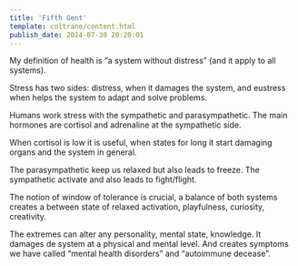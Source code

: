 ```yaml
---
title: 'Fifth Gent'
template: coltrane/content.html
publish_date: 2024-07-30 20:20:01
---
```


My definition of health is “a system without distress” (and it apply to all systems). 

Stress has two sides: distress, when it damages the system, and eustress when helps the system to adapt and solve problems.

Humans work stress with the sympathetic and parasympathetic. The main hormones are cortisol and adrenaline at the sympathetic side.

When cortisol is low it is useful, when states for long it start damaging organs and the system in general.

The parasympathetic keep us relaxed but also leads to freeze. The sympathetic activate and also leads to fight/flight. 

The notion of window of tolerance is crucial, a balance of both systems creates a between state of relaxed activation, playfulness, curiosity, creativity.

The extremes can alter any personality, mental state, knowledge. It damages de system at a physical and mental level. And creates symptoms we have called “mental health disorders” and “autoimmune decease”.